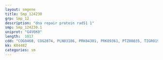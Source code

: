 ```yaml
---
layout: smgene
title: Smp_124230
grp: Smp_12
description: "dna repair protein rad51 1"
smp: Smp_124230.1
uniprot: "G4V6K0"
length:  1017
cdd: "COG0468, COG2874, PLN03186, PRK04301, PRK09361, PTZ00035, TIGR01954, TIGR02239, TIGR03881, cd01123, cl21455, cl22429, pfam08423, pfam13481, pfam14520, smart00382"
kk: K04482
categories: sm
---
```

